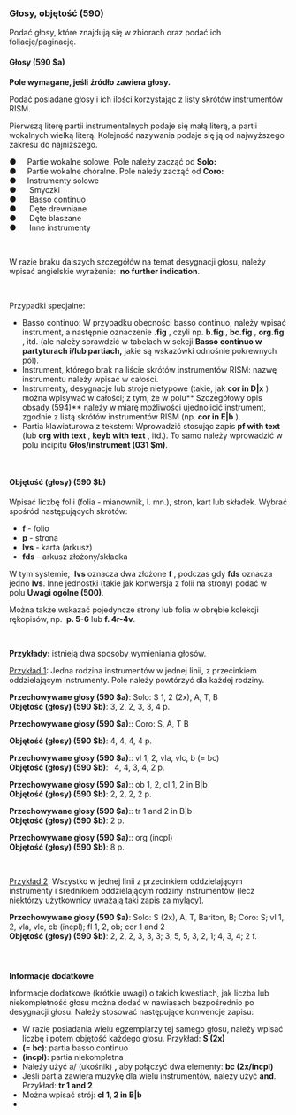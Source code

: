 ### Głosy, objętość&nbsp;**(590)**  

Podać głosy, które znajdują się w zbiorach oraz podać ich foliację/paginację.

#### **Głosy (590 $a)**

**Pole wymagane, jeśli źródło zawiera głosy.**

Podać posiadane głosy i ich ilości korzystając z listy skrótów instrumentów RISM.

Pierwszą literę partii instrumentalnych podaje się małą literą, a partii wokalnych wielką literą. Kolejność nazywania podaje się ją od najwyższego zakresu do najniższego.

●&nbsp;&nbsp;&nbsp;&nbsp;&nbsp;Partie wokalne solowe. Pole należy zacząć od **Solo:**  
●&nbsp;&nbsp;&nbsp;&nbsp;&nbsp;Partie wokalne chóralne. Pole należy zacząć od **Coro:**  
●&nbsp;&nbsp;&nbsp;&nbsp;&nbsp;Instrumenty solowe  
●&nbsp;&nbsp;&nbsp;&nbsp;&nbsp; Smyczki  
●&nbsp;&nbsp;&nbsp;&nbsp;&nbsp; Basso continuo  
●&nbsp;&nbsp;&nbsp;&nbsp;&nbsp; Dęte drewniane  
●&nbsp;&nbsp;&nbsp;&nbsp;&nbsp; Dęte blaszane  
●&nbsp;&nbsp;&nbsp;&nbsp;&nbsp; Inne instrumenty

&nbsp;

W razie braku dalszych szczegółów na temat desygnacji głosu, należy wpisać angielskie wyrażenie:&nbsp; **no further indication**.&nbsp;

&nbsp;

Przypadki specjalne:

- Basso continuo: W przypadku obecności basso continuo, należy wpisać instrument, a następnie oznaczenie **.fig** , czyli np. **b.fig** , **bc.fig** , **org.fig** , itd. (ale należy sprawdzić w tabelach w sekcji **Basso continuo w partyturach i/lub partiach,** jakie są wskazówki odnośnie pokrewnych pól).
- Instrument, którego brak na liście skrótów instrumentów RISM: nazwę instrumentu należy wpisać w całości.   
- Instrumenty, desygnacje lub stroje nietypowe (takie, jak **cor in D|x** ) można wpisywać w całości; z tym, że w polu**&nbsp;Szczegółowy opis obsady (594)** należy w miarę możliwości ujednolicić instrument, zgodnie z listą skrótów instrumentów RISM (np. **cor in E|b** ).
- Partia klawiaturowa z tekstem: Wprowadzić stosując zapis **pf with text** (lub **org with text** , **keyb with text** , itd.). To samo należy wprowadzić w polu incipitu **Głos/instrument (031 $m)**.

&nbsp;

#### Objętość (głosy) (590 $b)

Wpisać liczbę folii (folia - mianownik, l. mn.), stron, kart lub składek. Wybrać spośród następujących skrótów:

- **f** - folio
- **p** - strona  
- **lvs** - karta (arkusz)  
- **fds** - arkusz złożony/składka 

W tym systemie,&nbsp; **lvs** oznacza dwa złożone **f** , podczas gdy **fds** oznacza jedno **lvs**. Inne jednostki (takie jak konwersja z folii na strony) podać w polu&nbsp;**Uwagi ogólne (500)**.

Można także wskazać pojedyncze strony lub folia w obrębie kolekcji rękopisów, np.&nbsp; **p. 5-6** lub **f. 4r-4v**.

&nbsp;

**Przykłady:** istnieją dwa sposoby wymieniania głosów.

<u>Przykład 1</u>: Jedna rodzina instrumentów w jednej linii, z przecinkiem oddzielającym instrumenty. Pole należy powtórzyć dla każdej rodziny.

**Przechowywane głosy (590 $a)**: Solo: S 1, 2 (2x), A, T, B  
**Objętość (głosy) (590 $b)**: 3, 2, 2, 3, 3, 4 p.

 **Przechowywane głosy (590 $a)**:: Coro: S, A, T B&nbsp;   

**Objętość (głosy) (590 $b)**: 4, 4, 4, 4 p.

**Przechowywane głosy (590 $a)**:: vl 1, 2, vla, vlc, b (= bc)  
**Objętość (głosy) (590 $b)**: **&nbsp;** 4, 4, 3, 4, 2 p.

**Przechowywane głosy (590 $a)**:: ob 1, 2, cl 1, 2 in B|b  
**Objętość (głosy) (590 $b)**: 2, 2, 2, 2 p.

**Przechowywane głosy (590 $a)**:: tr 1 and 2 in B|b   
**Objętość (głosy) (590 $b)**: 2 p.

**Przechowywane głosy (590 $a)**:: org (incpl)  
**Objętość (głosy) (590 $b)**: 8 p.

&nbsp;

<u>Przykład 2</u>: Wszystko w jednej linii z przecinkiem oddzielającym instrumenty i średnikiem oddzielającym rodziny instrumentów (lecz niektórzy użytkownicy uważają taki zapis za mylący).

**Przechowywane głosy (590 $a)**: Solo: S (2x), A, T, Bariton, B; Coro: S; vl 1, 2, vla, vlc, cb (incpl); fl 1, 2, ob; cor 1 and 2  
**Objętość (głosy) (590 $b)**: 2, 2, 2, 3, 3, 3; 3; 5, 5, 3, 2, 1; 4, 3, 4; 2 f.

#### &nbsp;

**Informacje dodatkowe**

Informacje dodatkowe (krótkie uwagi) o takich kwestiach, jak liczba lub niekompletność głosu można dodać w nawiasach bezpośrednio po desygnacji głosu. Należy stosować następujące konwencje zapisu:

- W razie posiadania wielu egzemplarzy tej samego głosu, należy wpisać liczbę i potem objętość każdego głosu. Przykład: **S (2x)**
- **(= bc)**: partia basso continuo  
- **(incpl)**: partia niekompletna  
- Należy użyć a/ (ukośnik) **,** aby połączyć dwa elementy: **bc (2x/incpl)**
- Jeśli partia zawiera muzykę dla wielu instrumentów, należy użyć **and**. Przykład: **tr 1 and 2**
- Można wpisać strój: **cl 1, 2 in B|b**
-